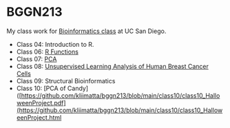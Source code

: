 # BGGN213

My class work for [Bioinformatics class](https://bioboot.github.io/bggn213_F22/) at UC San Diego.

- Class 04:  Introduction to R.  
- Class 06:  [R Functions](https://github.com/kliimatta/bggn213/blob/main/class06/class06_HW_cleaned.md)  
- Class 07: [PCA](https://github.com/kliimatta/bggn213/blob/main/class06/class06_HW_cleaned.md)  
- Class 08: [Unsupervised Learning Analysis of Human Breast Cancer Cells](https://github.com/kliimatta/bggn213/blob/main/class08/class08_mini%20project.md)  
- Class 09: Structural Bioinformatics
- Class 10:  [PCA of Candy]([https://github.com/kliimatta/bggn213/blob/main/class10/class10_HalloweenProject.pdf](https://github.com/kliimatta/bggn213/blob/main/class10/class10_HalloweenProject.html
